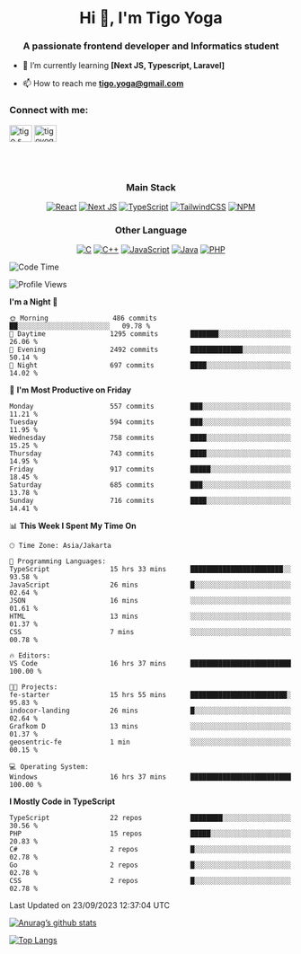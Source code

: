 <br/>
<h1 align="center">Hi 👋, I'm Tigo Yoga</h1>
<h3 align="center">A passionate frontend developer and Informatics student</h3>

- 🌱 I’m currently learning **[Next JS, Typescript, Laravel]**

- 📫 How to reach me **tigo.yoga@gmail.com**

<h3 align="left">Connect with me:</h3>
<p align="left">
<a href="https://linkedin.com/in/tigo s yoga" target="blank"><img align="center" src="https://raw.githubusercontent.com/rahuldkjain/github-profile-readme-generator/master/src/images/icons/Social/linked-in-alt.svg" alt="tigo s yoga" height="30" width="40" /></a>
<a href="https://instagram.com/tigoyoga" target="blank"><img align="center" src="https://raw.githubusercontent.com/rahuldkjain/github-profile-readme-generator/master/src/images/icons/Social/instagram.svg" alt="tigoyoga" height="30" width="40" /></a>
</p>


<br/>
<br/>


<h3 align="center">Main Stack</h3>
<div align="center">
  
  <a href="">![React](https://img.shields.io/badge/react-%2320232a.svg?style=for-the-badge&logo=react&logoColor=%2361DAFB)</a>
  <a href="">![Next JS](https://img.shields.io/badge/Next-black?style=for-the-badge&logo=next.js&logoColor=white)</a>
   <a href="">![TypeScript](https://img.shields.io/badge/typescript-%23007ACC.svg?style=for-the-badge&logo=typescript&logoColor=white)</a>
  <a href="">![TailwindCSS](https://img.shields.io/badge/tailwindcss-%2338B2AC.svg?style=for-the-badge&logo=tailwind-css&logoColor=white)</a>
  <a href="">![NPM](https://img.shields.io/badge/NPM-%23000000.svg?style=for-the-badge&logo=npm&logoColor=white)</a>
</div>
<h3 align="center">Other Language</h3>
<div align="center">
  
  <a href="">![C](https://img.shields.io/badge/c-%2300599C.svg?style=for-the-badge&logo=c&logoColor=white)</a>
  <a href="">![C++](https://img.shields.io/badge/c++-%2300599C.svg?style=for-the-badge&logo=c%2B%2B&logoColor=white)</a>
  <a href="">![JavaScript](https://img.shields.io/badge/javascript-%23323330.svg?style=for-the-badge&logo=javascript&logoColor=%23F7DF1E)</a>
  <a href="">![Java](https://img.shields.io/badge/java-%23ED8B00.svg?style=for-the-badge&logo=java&logoColor=white)</a>
  <a href="">![PHP](https://img.shields.io/badge/php-%23777BB4.svg?style=for-the-badge&logo=php&logoColor=white)</a>
</div>

<!--START_SECTION:waka-->
![Code Time](http://img.shields.io/badge/Code%20Time-554%20hrs%2015%20mins-blue)

![Profile Views](http://img.shields.io/badge/Profile%20Views-15-blue)

**I'm a Night 🦉** 

```text
🌞 Morning                486 commits         ██░░░░░░░░░░░░░░░░░░░░░░░   09.78 % 
🌆 Daytime                1295 commits        ███████░░░░░░░░░░░░░░░░░░   26.06 % 
🌃 Evening                2492 commits        █████████████░░░░░░░░░░░░   50.14 % 
🌙 Night                  697 commits         ████░░░░░░░░░░░░░░░░░░░░░   14.02 % 
```
📅 **I'm Most Productive on Friday** 

```text
Monday                   557 commits         ███░░░░░░░░░░░░░░░░░░░░░░   11.21 % 
Tuesday                  594 commits         ███░░░░░░░░░░░░░░░░░░░░░░   11.95 % 
Wednesday                758 commits         ████░░░░░░░░░░░░░░░░░░░░░   15.25 % 
Thursday                 743 commits         ████░░░░░░░░░░░░░░░░░░░░░   14.95 % 
Friday                   917 commits         █████░░░░░░░░░░░░░░░░░░░░   18.45 % 
Saturday                 685 commits         ███░░░░░░░░░░░░░░░░░░░░░░   13.78 % 
Sunday                   716 commits         ████░░░░░░░░░░░░░░░░░░░░░   14.41 % 
```


📊 **This Week I Spent My Time On** 

```text
🕑︎ Time Zone: Asia/Jakarta

💬 Programming Languages: 
TypeScript               15 hrs 33 mins      ███████████████████████░░   93.58 % 
JavaScript               26 mins             █░░░░░░░░░░░░░░░░░░░░░░░░   02.64 % 
JSON                     16 mins             ░░░░░░░░░░░░░░░░░░░░░░░░░   01.61 % 
HTML                     13 mins             ░░░░░░░░░░░░░░░░░░░░░░░░░   01.37 % 
CSS                      7 mins              ░░░░░░░░░░░░░░░░░░░░░░░░░   00.78 % 

🔥 Editors: 
VS Code                  16 hrs 37 mins      █████████████████████████   100.00 % 

🐱‍💻 Projects: 
fe-starter               15 hrs 55 mins      ████████████████████████░   95.83 % 
indocor-landing          26 mins             █░░░░░░░░░░░░░░░░░░░░░░░░   02.64 % 
Grafkom D                13 mins             ░░░░░░░░░░░░░░░░░░░░░░░░░   01.37 % 
geosentric-fe            1 min               ░░░░░░░░░░░░░░░░░░░░░░░░░   00.15 % 

💻 Operating System: 
Windows                  16 hrs 37 mins      █████████████████████████   100.00 % 
```

**I Mostly Code in TypeScript** 

```text
TypeScript               22 repos            ████████░░░░░░░░░░░░░░░░░   30.56 % 
PHP                      15 repos            █████░░░░░░░░░░░░░░░░░░░░   20.83 % 
C#                       2 repos             █░░░░░░░░░░░░░░░░░░░░░░░░   02.78 % 
Go                       2 repos             █░░░░░░░░░░░░░░░░░░░░░░░░   02.78 % 
CSS                      2 repos             █░░░░░░░░░░░░░░░░░░░░░░░░   02.78 % 
```




 Last Updated on 23/09/2023 12:37:04 UTC
<!--END_SECTION:waka-->

[![Anurag’s github stats](https://github-readme-stats.vercel.app/api?username=tigoyoga)](https://github.com/tigoyoga)

[![Top Langs](https://github-readme-stats.vercel.app/api/top-langs/?username=tigoyoga&layout=compact)](https://github.com/tigoyoga)
